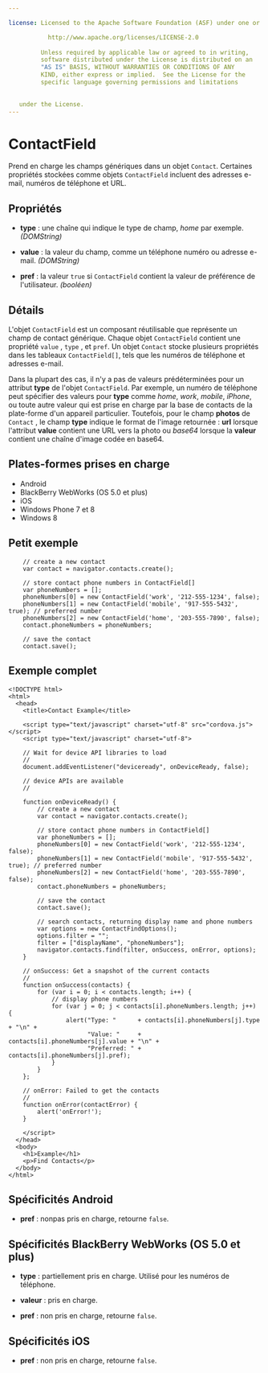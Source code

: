 ```yaml
---

license: Licensed to the Apache Software Foundation (ASF) under one or more contributor license agreements. See the NOTICE file distributed with this work for additional information regarding copyright ownership. The ASF licenses this file to you under the Apache License, Version 2.0 (the "License"); you may not use this file except in compliance with the License. You may obtain a copy of the License at

           http://www.apache.org/licenses/LICENSE-2.0
    
         Unless required by applicable law or agreed to in writing,
         software distributed under the License is distributed on an
         "AS IS" BASIS, WITHOUT WARRANTIES OR CONDITIONS OF ANY
         KIND, either express or implied.  See the License for the
         specific language governing permissions and limitations
    

   under the License.
---
```


# ContactField

Prend en charge les champs génériques dans un objet `Contact`. Certaines propriétés stockées comme objets `ContactField` incluent des adresses e-mail, numéros de téléphone et URL.

## Propriétés

*   **type** : une chaîne qui indique le type de champ, *home* par exemple. *(DOMString)*

*   **value** : la valeur du champ, comme un téléphone numéro ou adresse e-mail. *(DOMString)*

*   **pref** : la valeur `true` si `ContactField` contient la valeur de préférence de l'utilisateur. *(booléen)*

## Détails

L'objet `ContactField` est un composant réutilisable que représente un champ de contact générique. Chaque objet `ContactField` contient une propriété `value` , `type` , et `pref`. Un objet `Contact` stocke plusieurs propriétés dans les tableaux `ContactField[]`, tels que les numéros de téléphone et adresses e-mail.

Dans la plupart des cas, il n'y a pas de valeurs prédéterminées pour un attribut **type** de l'objet `ContactField`. Par exemple, un numéro de téléphone peut spécifier des valeurs pour **type** comme *home*, *work*, *mobile*, *iPhone*, ou toute autre valeur qui est prise en charge par la base de contacts de la plate-forme d'un appareil particulier. Toutefois, pour le champ **photos** de `Contact` , le champ **type** indique le format de l'image retournée : **url** lorsque l'attribut **value** contient une URL vers la photo ou *base64* lorsque la **valeur** contient une chaîne d'image codée en base64. 

## Plates-formes prises en charge

*   Android
*   BlackBerry WebWorks (OS 5.0 et plus)
*   iOS
*   Windows Phone 7 et 8
*   Windows 8

## Petit exemple

        // create a new contact
        var contact = navigator.contacts.create();
    
        // store contact phone numbers in ContactField[]
        var phoneNumbers = [];
        phoneNumbers[0] = new ContactField('work', '212-555-1234', false);
        phoneNumbers[1] = new ContactField('mobile', '917-555-5432', true); // preferred number
        phoneNumbers[2] = new ContactField('home', '203-555-7890', false);
        contact.phoneNumbers = phoneNumbers;
    
        // save the contact
        contact.save();
    

## Exemple complet

    <!DOCTYPE html>
    <html>
      <head>
        <title>Contact Example</title>
    
        <script type="text/javascript" charset="utf-8" src="cordova.js"></script>
        <script type="text/javascript" charset="utf-8">
    
        // Wait for device API libraries to load
        //
        document.addEventListener("deviceready", onDeviceReady, false);
    
        // device APIs are available
        //
    
        function onDeviceReady() {
            // create a new contact
            var contact = navigator.contacts.create();
    
            // store contact phone numbers in ContactField[]
            var phoneNumbers = [];
            phoneNumbers[0] = new ContactField('work', '212-555-1234', false);
            phoneNumbers[1] = new ContactField('mobile', '917-555-5432', true); // preferred number
            phoneNumbers[2] = new ContactField('home', '203-555-7890', false);
            contact.phoneNumbers = phoneNumbers;
    
            // save the contact
            contact.save();
    
            // search contacts, returning display name and phone numbers
            var options = new ContactFindOptions();
            options.filter = "";
            filter = ["displayName", "phoneNumbers"];
            navigator.contacts.find(filter, onSuccess, onError, options);
        }
    
        // onSuccess: Get a snapshot of the current contacts
        //
        function onSuccess(contacts) {
            for (var i = 0; i < contacts.length; i++) {
                // display phone numbers
                for (var j = 0; j < contacts[i].phoneNumbers.length; j++) {
                    alert("Type: "      + contacts[i].phoneNumbers[j].type  + "\n" +
                          "Value: "     + contacts[i].phoneNumbers[j].value + "\n" +
                          "Preferred: " + contacts[i].phoneNumbers[j].pref);
                }
            }
        };
    
        // onError: Failed to get the contacts
        //
        function onError(contactError) {
            alert('onError!');
        }
    
        </script>
      </head>
      <body>
        <h1>Example</h1>
        <p>Find Contacts</p>
      </body>
    </html>
    

## Spécificités Android

*   **pref** : nonpas pris en charge, retourne `false`.

## Spécificités BlackBerry WebWorks (OS 5.0 et plus)

*   **type** : partiellement pris en charge. Utilisé pour les numéros de téléphone.

*   **valeur** : pris en charge.

*   **pref** : non pris en charge, retourne `false`.

## Spécificités iOS

*   **pref** : non pris en charge, retourne `false`.